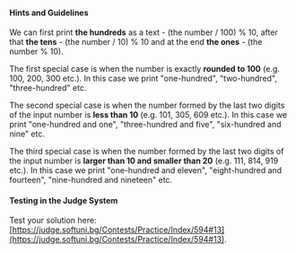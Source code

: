#### Hints and Guidelines

We can first print **the hundreds** as a text - (the number / 100) % 10, after that **the tens** - (the number / 10) % 10 and at the end **the ones** - (the number % 10).

The first special case is when the number is exactly **rounded to 100** (e.g. 100, 200, 300 etc.). In this case we print "one-hundred", "two-hundred", "three-hundred" etc.

The second special case is when the number formed by the last two digits of the input number is **less than 10** (e.g. 101, 305, 609 etc.). In this case we print "one-hundred and one", "three-hundred and five", "six-hundred and nine" etc.

The third special case is when the number formed by the last two digits of the input number is **larger than 10 and smaller than 20** (e.g. 111, 814, 919 etc.). In this case we print "one-hundred and eleven", "eight-hundred and fourteen", "nine-hundred and nineteen" etc.

#### Testing in the Judge System

Test your solution here: [https://judge.softuni.bg/Contests/Practice/Index/594#13](https://judge.softuni.bg/Contests/Practice/Index/594#13).